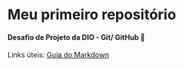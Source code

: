 # Meu primeiro repositório
#### Desafio de Projeto da DIO - Git/ GitHub 🚀

Links úteis:
[Guia do Markdown](https://www.markdownguide.org/basic-syntax/)
